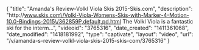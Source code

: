 {
    "title": "Amanda's Review-Volkl Viola Skis 2015-Skis.com",
    "description": "http:\/\/www.skis.com\/Volkl-Viola-Womens-Skis-with-Marker-4-Motion-10.0-Bindings-2015\/362859P,default,pd.html The Volkl Viola is a fantastic ski for the interm...",
    "videoid": "3765316",
    "date_created": "1411361068",
    "date_modified": "1418181992",
    "type": "captivate",
    "layout": "video",
    "url": "\/v\/amanda-s-review-volkl-viola-skis-2015-skis-com\/3765316"
}